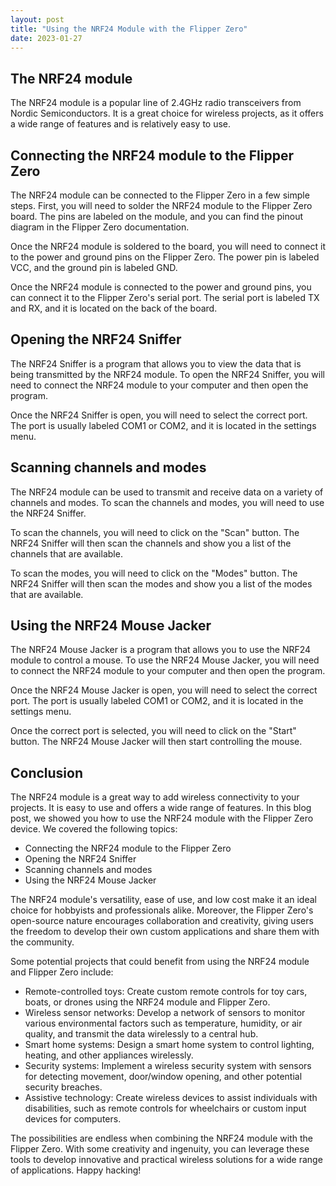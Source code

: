 ```yaml
---
layout: post
title: "Using the NRF24 Module with the Flipper Zero"
date: 2023-01-27
---
```


## The NRF24 module

The NRF24 module is a popular line of 2.4GHz radio transceivers from Nordic Semiconductors. It is a great choice for wireless projects, as it offers a wide range of features and is relatively easy to use.

<!--more-->

## Connecting the NRF24 module to the Flipper Zero

The NRF24 module can be connected to the Flipper Zero in a few simple steps. First, you will need to solder the NRF24 module to the Flipper Zero board. The pins are labeled on the module, and you can find the pinout diagram in the Flipper Zero documentation.

Once the NRF24 module is soldered to the board, you will need to connect it to the power and ground pins on the Flipper Zero. The power pin is labeled VCC, and the ground pin is labeled GND.

Once the NRF24 module is connected to the power and ground pins, you can connect it to the Flipper Zero's serial port. The serial port is labeled TX and RX, and it is located on the back of the board.

## Opening the NRF24 Sniffer

The NRF24 Sniffer is a program that allows you to view the data that is being transmitted by the NRF24 module. To open the NRF24 Sniffer, you will need to connect the NRF24 module to your computer and then open the program.

Once the NRF24 Sniffer is open, you will need to select the correct port. The port is usually labeled COM1 or COM2, and it is located in the settings menu.

## Scanning channels and modes

The NRF24 module can be used to transmit and receive data on a variety of channels and modes. To scan the channels and modes, you will need to use the NRF24 Sniffer.

To scan the channels, you will need to click on the "Scan" button. The NRF24 Sniffer will then scan the channels and show you a list of the channels that are available.

To scan the modes, you will need to click on the "Modes" button. The NRF24 Sniffer will then scan the modes and show you a list of the modes that are available.

## Using the NRF24 Mouse Jacker

The NRF24 Mouse Jacker is a program that allows you to use the NRF24 module to control a mouse. To use the NRF24 Mouse Jacker, you will need to connect the NRF24 module to your computer and then open the program.

Once the NRF24 Mouse Jacker is open, you will need to select the correct port. The port is usually labeled COM1 or COM2, and it is located in the settings menu.

Once the correct port is selected, you will need to click on the "Start" button. The NRF24 Mouse Jacker will then start controlling the mouse.

## Conclusion

The NRF24 module is a great way to add wireless connectivity to your projects. It is easy to use and offers a wide range of features. In this blog post, we showed you how to use the NRF24 module with the Flipper Zero device. We covered the following topics:

* Connecting the NRF24 module to the Flipper Zero
* Opening the NRF24 Sniffer
* Scanning channels and modes
* Using the NRF24 Mouse Jacker

The NRF24 module's versatility, ease of use, and low cost make it an ideal choice for hobbyists and professionals alike. Moreover, the Flipper Zero's open-source nature encourages collaboration and creativity, giving users the freedom to develop their own custom applications and share them with the community.

Some potential projects that could benefit from using the NRF24 module and Flipper Zero include:

* Remote-controlled toys: Create custom remote controls for toy cars, boats, or drones using the NRF24 module and Flipper Zero.
* Wireless sensor networks: Develop a network of sensors to monitor various environmental factors such as temperature, humidity, or air quality, and transmit the data wirelessly to a central hub.
* Smart home systems: Design a smart home system to control lighting, heating, and other appliances wirelessly.
* Security systems: Implement a wireless security system with sensors for detecting movement, door/window opening, and other potential security breaches.
* Assistive technology: Create wireless devices to assist individuals with disabilities, such as remote controls for wheelchairs or custom input devices for computers.

The possibilities are endless when combining the NRF24 module with the Flipper Zero. With some creativity and ingenuity, you can leverage these tools to develop innovative and practical wireless solutions for a wide range of applications. Happy hacking!